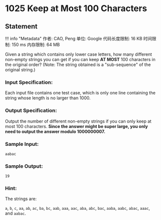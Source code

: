 
# 1025 Keep at Most 100 Characters

## Statement

!!! info "Metadata"
    作者: CAO, Peng
    单位: Google
    代码长度限制: 16 KB
    时间限制: 150 ms
    内存限制: 64 MB

Given a string which contains only lower case letters, how many different non-empty strings you can get if you can keep **AT MOST** 100 characters in the original order? (Note: The string obtained is a "sub-sequence" of the original string.)

### Input Specification:

Each input file contains one test case, which is only one line containing the string whose length is no larger than 1000.

### Output Specification:

Output the number of different non-empty strings if you can only keep at most 100 characters. **Since the answer might be super large, you only need to output the answer modulo 1000000007.**

### Sample Input:
```plaintext
aabac
```

### Sample Output:
```plaintext
19
```

### Hint:

The strings are:

`a`, `b`, `c`, `aa`, `ab`, `ac`, `ba`, `bc`, `aab`, `aaa`, `aac`, `aba`, `abc`, `bac`, `aaba`, `aabc`, `abac`, `aaac`, and `aabac`.

